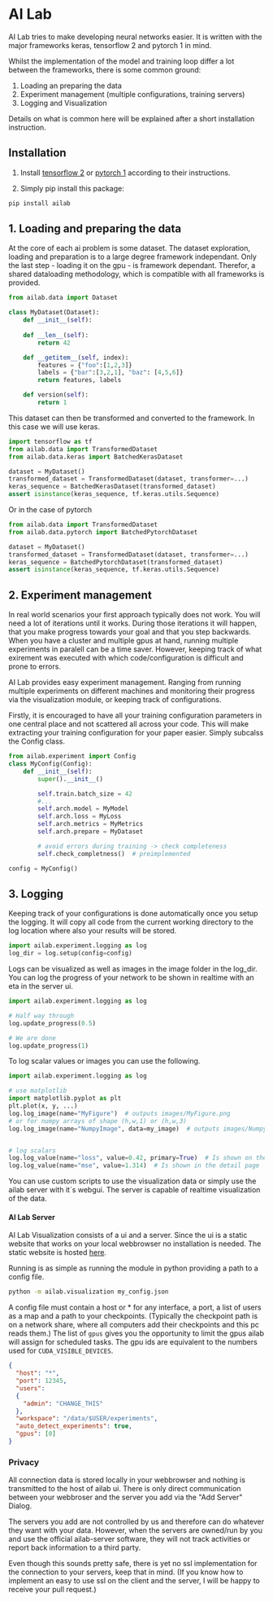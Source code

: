 # AI Lab

AI Lab tries to make developing neural networks easier. It is written with the major frameworks keras, tensorflow 2 and pytorch 1 in mind.

Whilst the implementation of the model and training loop differ a lot between the frameworks, there is some common ground:
1. Loading an preparing the data
2. Experiment management (multiple configurations, training servers)
3. Logging and Visualization

Details on what is common here will be explained after a short installation instruction.

## Installation

1. Install [tensorflow 2](https://www.tensorflow.org/install) or [pytorch 1](https://pytorch.org/get-started/locally/) according to their instructions.

2. Simply pip install this package:

```bash
pip install ailab
```

## 1. Loading and preparing the data

At the core of each ai problem is some dataset.
The dataset exploration, loading and preparation is to a large degree framework independant.
Only the last step - loading it on the gpu - is framework dependant.
Therefor, a shared dataloading methodology, which is compatible with all frameworks is provided.

```python
from ailab.data import Dataset

class MyDataset(Dataset):
    def __init__(self):
    
    def __len__(self):
        return 42

    def __getitem__(self, index):
        features = {"foo":[1,2,3]}
        labels = {"bar":[3,2,1], "baz": [4,5,6]}
        return features, labels

    def version(self):
        return 1
```

This dataset can then be transformed and converted to the framework. In this case we will use keras.

```python
import tensorflow as tf
from ailab.data import TransformedDataset
from ailab.data.keras import BatchedKerasDataset

dataset = MyDataset()
transformed_dataset = TransformedDataset(dataset, transformer=...)
keras_sequence = BatchedKerasDataset(transformed_dataset)
assert isinstance(keras_sequence, tf.keras.utils.Sequence)
```

Or in the case of pytorch

```python
from ailab.data import TransformedDataset
from ailab.data.pytorch import BatchedPytorchDataset

dataset = MyDataset()
transformed_dataset = TransformedDataset(dataset, transformer=...)
keras_sequence = BatchedPytorchDataset(transformed_dataset)
assert isinstance(keras_sequence, tf.keras.utils.Sequence)
```

## 2. Experiment management

In real world scenarios your first approach typically does not work.
You will need a lot of iterations until it works.
During those iterations it will happen, that you make progress towards your goal and that you step backwards.
When you have a cluster and multiple gpus at hand, running multiple experiments in paralell can be a time saver.
However, keeping track of what exirement was executed with which code/configuration is difficult and prone to errors.

AI Lab provides easy experiment management.
Ranging from running multiple experiments on different machines and monitoring their progress via the visualization module, or keeping track of configurations.

Firstly, it is encouraged to have all your training configuration parameters in one central place and not scattered all across your code.
This will make extracting your training configuration for your paper easier.
Simply subcalss the Config class.
```python
from ailab.experiment import Config
class MyConfig(Config):
    def __init__(self):
        super().__init__()

        self.train.batch_size = 42
        #...
        self.arch.model = MyModel
        self.arch.loss = MyLoss
        self.arch.metrics = MyMetrics
        self.arch.prepare = MyDataset

        # avoid errors during training -> check completeness
        self.check_completness()  # preimplemented

config = MyConfig()
```

## 3. Logging

Keeping track of your configurations is done automatically once you setup the logging.
It will copy all code from the current working directory to the log location where also your results will be stored.

```python
import ailab.experiment.logging as log
log_dir = log.setup(config=config)
```

Logs can be visualized as well as images in the image folder in the log_dir.
You can log the progress of your network to be shown in realtime with an eta in the server ui.

```python
import ailab.experiment.logging as log

# Half way through
log.update_progress(0.5)

# We are done
log.update_progress(1)
```

To log scalar values or images you can use the following.

```python
import ailab.experiment.logging as log

# use matplotlib
import matplotlib.pyplot as plt
plt.plot(x, y, ...)
log.log_image(name="MyFigure")  # outputs images/MyFigure.png
# or for numpy arrays of shape (h,w,1) or (h,w,3)
log.log_image(name="NumpyImage", data=my_image)  # outputs images/NumpyImage.png


# log scalars
log.log_value(name="loss", value=0.42, primary=True)  # Is shown on the front page
log.log_value(name="mse", value=1.314)  # Is shown in the detail page
```
You can use custom scripts to use the visualization data or simply use the ailab server with it`s webgui.
The server is capable of realtime visualization of the data.

#### AI Lab Server
AI Lab Visualization consists of a ui and a server.
Since the ui is a static website that works on your local webbrowser no installation is needed. The static website is hosted [here](http://ailab.f-online.net/).

Running is as simple as running the module in python providing a path to a config file.

```bash
python -m ailab.visualization my_config.json
```

A config file must contain a host or * for any interface, a port, a list of users as a map and a path to your checkpoints.
(Typically the checkpoint path is on a network share, where all computers add their checkpoints and this pc reads them.)
The list of `gpus` gives you the opportunity to limit the gpus ailab will assign for scheduled tasks.
The gpu ids are equivalent to the numbers used for `CUDA_VISIBLE_DEVICES`.

```json
{
  "host": "*",
  "port": 12345,
  "users": 
  {
    "admin": "CHANGE_THIS"
  },
  "workspace": "/data/$USER/experiments",
  "auto_detect_experiments": true,
  "gpus": [0]
}
```

### Privacy

All connection data is stored locally in your webbrowser and nothing is transmitted to the host of ailab ui.
There is only direct communication between your webbroser and the server you add via the "Add Server" Dialog.

The servers you add are not controlled by us and therefore can do whatever they want with your data.
However, when the servers are owned/run by you and use the official ailab-server software, they will not track activities or report back information to a third party.

Even though this sounds pretty safe, there is yet no ssl implementation for the connection to your servers, keep that in mind.
(If you know how to implement an easy to use ssl on the client and the server, I will be happy to receive your pull request.)
